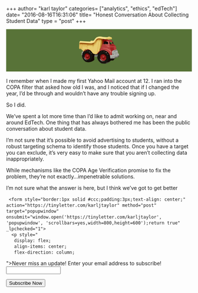 +++
author= "karl taylor"
categories= ["analytics", "ethics", "edTech"]
date= "2016-08-16T16:31:06"
title= "Honest Conversation About Collecting Student Data"
type = "post"
+++

  ![](https://raw.githubusercontent.com/karljtaylor/kjt/blog/content/assets/0d460-1fjmulfma8ucrba76vb_cag.png)  


 I remember when I made my first Yahoo Mail account at 12. I ran into the COPA filter that asked how old I was, and I noticed that if I changed the year, I’d be through and wouldn’t have any trouble signing up.

 So I did.

 We’ve spent a lot more time than I’d like to admit working on, near and around EdTech. One thing that has always bothered me has been the public conversation about student data.

 I’m not sure that it’s possible to avoid advertising to students, without a robust targeting schema to identify those students. Once you have a target you can exclude, it’s very easy to make sure that you aren’t collecting data inappropriately.

 While mechanisms like the COPA Age Verification promise to fix the problem, they’re not exactly…impenetrable solutions.

 I’m not sure what the answer is here, but I think we’ve got to get better


     <form style="border:1px solid #ccc;padding:3px;text-align: center;" action="https://tinyletter.com/karljtaylor" method="post" target="popupwindow" onsubmit="window.open('https://tinyletter.com/karljtaylor', 'popupwindow', 'scrollbars=yes,width=800,height=600');return true" _lpchecked="1">
      <p style="
       display: flex;
       align-items: center;
       flex-direction: column;
   "><label for="tlemail">Never miss an update! Enter your email address to subscribe!</label>
        <input type="text" name="email" id="tlemail" style="
       width: 140px;
   "></p>
      <input type="hidden" value="1" name="embed"><input type="submit" value="Subscribe Now">
   </form>
